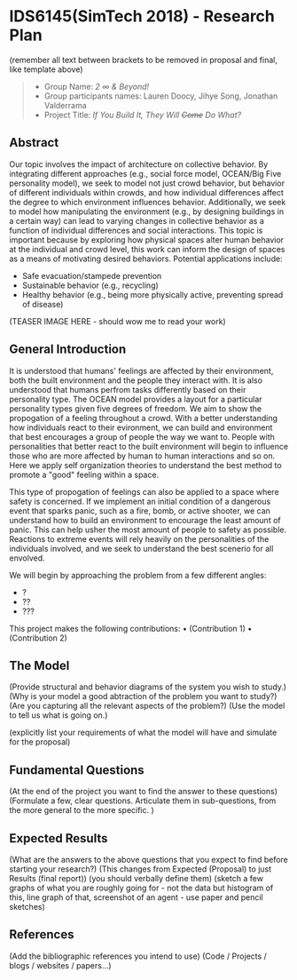 # IDS6145(SimTech 2018) - Research Plan
(remember all text between brackets to be removed in proposal and final, like template above)

> * Group Name: *2 ∞ & Beyond!*
> * Group participants names: Lauren Doocy, Jihye Song, Jonathan Valderrama
> * Project Title: *If You Build It, They Will <s>Come</s> Do What?*

## Abstract

Our topic involves the impact of architecture on collective behavior. By integrating different approaches (e.g., social force model, OCEAN/Big Five personality model), we seek to model not just crowd behavior, but behavior of different individuals within crowds, and how individual differences affect the degree to which environment influences behavior. Additionally, we seek to model how manipulating the environment (e.g., by designing buildings in a certain way) can lead to varying changes in collective behavior as a function of individual differences and social interactions. This topic is important because by exploring how physical spaces alter human behavior at the individual and crowd level, this work can inform the design of spaces as a means of motivating desired behaviors. Potential applications include:
* Safe evacuation/stampede prevention
* Sustainable behavior (e.g., recycling)
* Healthy behavior (e.g., being more physically active, preventing spread of disease)

(TEASER IMAGE HERE - should wow me to read your work)


## General Introduction

It is understood that humans' feelings are affected by their environment, both the built environment and the people they interact with. It is also understood that humans perfrom tasks differently based on their personality type. The OCEAN model provides a layout for a particular personality types given five degrees of freedom. We aim to show the propogation of a feeling throughout a crowd. With a better understanding how individuals react to their evironment, we can build and environment that best encourages a group of people the way we want to. People with personalities that better react to the built environment will begin to influence those who are more affected by human to human interactions and so on. Here we apply self organization theories to understand the best method to promote a "good" feeling within a space.

This type of propogation of feelings can also be applied to a space where safety is concerned. If we implement an initial condition of a dangerous event that sparks panic, such as a fire, bomb, or active shooter, we can understand how to build an environment to encourage the least amount of panic. This can help usher the most amount of people to safety as possible. Reactions to extreme events will rely heavily on the personalities of the individuals involved, and we seek to understand the best scenerio for all envolved.

We will begin by approaching the problem from a few different angles:
* ?
* ??
* ???

This project makes the following contributions:
•	(Contribution 1)
•	(Contribution 2)

## The Model

(Provide structural and behavior diagrams of the system you wish to study.) (Why is your model a good abtraction of the problem you want to study?) (Are you capturing all the relevant aspects of the problem?) (Use the model to tell us what is going on.)

(explicitly list your requirements of what the model will have and simulate for the proposal)

## Fundamental Questions
(At the end of the project you want to find the answer to these questions) (Formulate a few, clear questions. Articulate them in sub-questions, from the more general to the more specific. )

## Expected Results
(What are the answers to the above questions that you expect to find before starting your research?) (This changes from Expected (Proposal) to just Results (final report)) (you should verbally define them) (sketch a few graphs of what you are roughly going for - not the data but histogram of this, line graph of that, screenshot of an agent - use paper and pencil sketches)

## References
(Add the bibliographic references you intend to use)  (Code / Projects / blogs / websites / papers...)